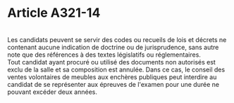 # Article A321-14

<p><br/>Les candidats peuvent se servir des codes ou recueils de lois et décrets ne contenant aucune indication de doctrine ou de jurisprudence, sans autre note que des références à des textes législatifs ou réglementaires.<br/> Tout candidat ayant procuré ou utilisé des documents non autorisés est exclu de la salle et sa composition est annulée. Dans ce cas, le conseil des ventes volontaires de meubles aux enchères publiques peut interdire au candidat de se représenter aux épreuves de l'examen pour une durée ne pouvant excéder deux années.</p>